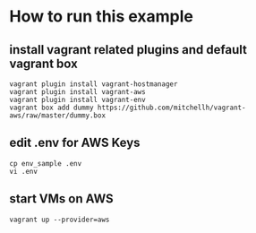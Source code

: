 # How to run this example

## install vagrant related plugins and default vagrant box
```
vagrant plugin install vagrant-hostmanager
vagrant plugin install vagrant-aws
vagrant plugin install vagrant-env
vagrant box add dummy https://github.com/mitchellh/vagrant-aws/raw/master/dummy.box
```
## edit .env for AWS Keys
```
cp env_sample .env
vi .env
```
## start VMs on AWS
```
vagrant up --provider=aws
```
